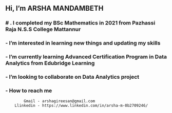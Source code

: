 ## Hi, I’m ARSHA MANDAMBETH
### # . I completed my BSc Mathematics in 2021 from Pazhassi Raja N.S.S College Mattannur
### - I’m interested in learning new things and updating my skills
### - I’m currently learning Advanced Certification Program in Data Analytics from Edubridge Learning
### - I’m looking to collaborate on Data Analytics project
### - How to reach me
            Gmail - arshagireesan@gmail.com
        Llinkedin - https://www.linkedin.com/in/arsha-m-0b2709246/
<!---
ARSHAMANDAMBETH/ARSHAMANDAMBETH is a ✨ special ✨ repository because its `README.md` (this file) appears on your GitHub profile.
You can click the Preview link to take a look at your changes.
--->
